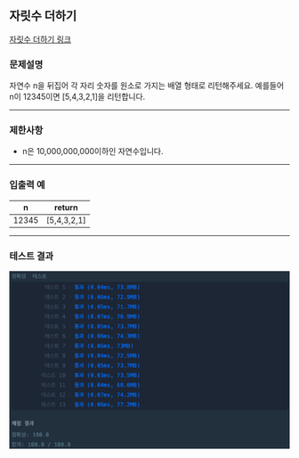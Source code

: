 ## 자릿수 더하기

[자릿수 더하기 링크](https://school.programmers.co.kr/learn/courses/30/lessons/12931)

### 문제설명

자연수 n을 뒤집어 각 자리 숫자를 원소로 가지는 배열 형태로 리턴해주세요. 예를들어 n이 12345이면 [5,4,3,2,1]을 리턴합니다.

---

### 제한사항

+ n은 10,000,000,000이하인 자연수입니다.

---

### 입출력 예

| n     | return      |
|-------|-------------|
| 12345 | [5,4,3,2,1] |


---

### 테스트 결과

![결과](./12932_결과.png)